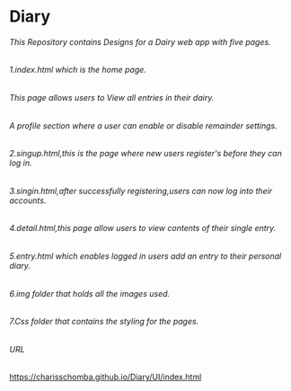 # Diary
###### This Repository contains Designs for a Dairy web app with five pages.
###### 1.index.html which is the home page.
###### This page allows users to View all entries in their dairy.
###### A profile section where a user can enable or disable remainder settings.
###### 2.singup.html,this is the page where new users register's before they can log in.
###### 3.singin.html,after successfully registering,users can now log into their accounts.
###### 4.detail.html,this page allow users to view contents of their single entry.
###### 5.entry.html which enables logged in users add an entry to their personal diary.
###### 6.img folder that holds all the images used.
###### 7.Css folder that contains the styling for the pages.
###### URL
https://charisschomba.github.io/Diary/UI/index.html
